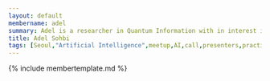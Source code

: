 ```yaml
---
layout: default
membername: adel
summary: Adel is a researcher in Quantum Information with in interest in Machine Learning.
title: Adel Sohbi
tags: [Seoul,"Artificial Intelligence",meetup,AI,call,presenters,practioners,"Machine Learning",Korea,Gangnam,Adel,Sohbi,"Adel Sohbi"]
---
```


{% include membertemplate.md %}
